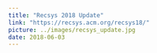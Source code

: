 ```yaml
---
title: "Recsys 2018 Update"
link: "https://recsys.acm.org/recsys18/"
picture: ../images/recsys_update.jpg
date: 2018-06-03
---
```

